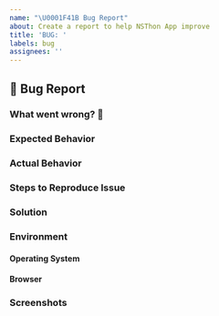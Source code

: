 ```yaml
---
name: "\U0001F41B Bug Report"
about: Create a report to help NSThon App improve
title: 'BUG: '
labels: bug
assignees: ''
---
```


## 🐛 Bug Report

<!--
    Thank you for using NSThon App and taking time to report a bug.

    Please try to spend some time to understand the bug and reproduce it.
    Take a look at our template and try to add as much detail as possible.
    The more details we have, easier it would be to fix it.

    If any heading is not applicable, put `NA`.
    For additional information, create an extra H2 heading and add extra info.
-->

### What went wrong? 🤔

<!--
    What's not working as expected? A clear and precise description.
    Screenshots are always helpful!
-->

### Expected Behavior

<!--
    How did you expect it to behave?
--->

### Actual Behavior

<!--
    How is behaving?
--->

### Steps to Reproduce Issue

<!--
    If possible, please share the steps to reproduce the issue.
-->

### Solution

<!--
    If you have any suggestions on fixing the issue.
-->

### Environment

<!--
    Tell us about your environment
-->

#### Operating System

#### Browser

<!--
    Browser info:
        Chrome/Safari
    Mobile device!?
        If it's a mobile device, please mention details.
-->

### Screenshots

<!--
    If possible screenshots would be helpful.
    Especially if the bug is UI related
-->

<!--
    Thank you for taking your time to report the issue! Appreciate your help.
-->
